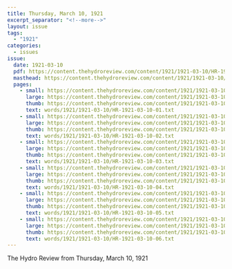 ```yaml
---
title: Thursday, March 10, 1921
excerpt_separator: "<!--more-->"
layout: issue
tags:
  - "1921"
categories:
  - issues
issue:
  date: 1921-03-10
  pdf: https://content.thehydroreview.com/content/1921/1921-03-10/HR-1921-03-10.pdf
  masthead: https://content.thehydroreview.com/content/1921/1921-03-10/masthead/HR-1921-03-10.jpg
  pages:
    - small: https://content.thehydroreview.com/content/1921/1921-03-10/small/HR-1921-03-10-01.jpg
      large: https://content.thehydroreview.com/content/1921/1921-03-10/large/HR-1921-03-10-01.jpg
      thumb: https://content.thehydroreview.com/content/1921/1921-03-10/thumbnails/HR-1921-03-10-01.jpg
      text: words/1921/1921-03-10/HR-1921-03-10-01.txt
    - small: https://content.thehydroreview.com/content/1921/1921-03-10/small/HR-1921-03-10-02.jpg
      large: https://content.thehydroreview.com/content/1921/1921-03-10/large/HR-1921-03-10-02.jpg
      thumb: https://content.thehydroreview.com/content/1921/1921-03-10/thumbnails/HR-1921-03-10-02.jpg
      text: words/1921/1921-03-10/HR-1921-03-10-02.txt
    - small: https://content.thehydroreview.com/content/1921/1921-03-10/small/HR-1921-03-10-03.jpg
      large: https://content.thehydroreview.com/content/1921/1921-03-10/large/HR-1921-03-10-03.jpg
      thumb: https://content.thehydroreview.com/content/1921/1921-03-10/thumbnails/HR-1921-03-10-03.jpg
      text: words/1921/1921-03-10/HR-1921-03-10-03.txt
    - small: https://content.thehydroreview.com/content/1921/1921-03-10/small/HR-1921-03-10-04.jpg
      large: https://content.thehydroreview.com/content/1921/1921-03-10/large/HR-1921-03-10-04.jpg
      thumb: https://content.thehydroreview.com/content/1921/1921-03-10/thumbnails/HR-1921-03-10-04.jpg
      text: words/1921/1921-03-10/HR-1921-03-10-04.txt
    - small: https://content.thehydroreview.com/content/1921/1921-03-10/small/HR-1921-03-10-05.jpg
      large: https://content.thehydroreview.com/content/1921/1921-03-10/large/HR-1921-03-10-05.jpg
      thumb: https://content.thehydroreview.com/content/1921/1921-03-10/thumbnails/HR-1921-03-10-05.jpg
      text: words/1921/1921-03-10/HR-1921-03-10-05.txt
    - small: https://content.thehydroreview.com/content/1921/1921-03-10/small/HR-1921-03-10-06.jpg
      large: https://content.thehydroreview.com/content/1921/1921-03-10/large/HR-1921-03-10-06.jpg
      thumb: https://content.thehydroreview.com/content/1921/1921-03-10/thumbnails/HR-1921-03-10-06.jpg
      text: words/1921/1921-03-10/HR-1921-03-10-06.txt
---
```


The Hydro Review from Thursday, March 10, 1921

<!--more-->


